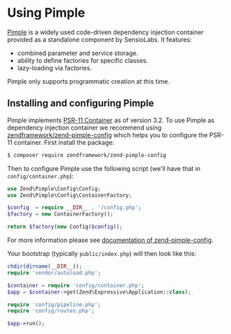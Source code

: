 # Using Pimple

[Pimple](http://pimple.sensiolabs.org/) is a widely used code-driven dependency
injection container provided as a standalone component by SensioLabs. It
features:

- combined parameter and service storage.
- ability to define factories for specific classes.
- lazy-loading via factories.

Pimple only supports programmatic creation at this time.

## Installing and configuring Pimple

Pimple implements [PSR-11 Container](https://github.com/php-fig/container)
as of version 3.2. To use Pimple as dependency injection container we
recommend using [zendframework/zend-pimple-config](https://github.com/zendframework/zend-pimple-config)
which helps you to configure the PSR-11 container. First install the package:

```bash
$ composer require zendframework/zend-pimple-config
```

Then to configure Pimple use the following script
(we'll have that in `config/container.php`):

```php
use Zend\Pimple\Config\Config;
use Zend\Pimple\Config\ContainerFactory;

$config  = require __DIR__ . '/config.php';
$factory = new ContainerFactory();

return $factory(new Config($config));
```

For more information please see
[documentation of zend-pimple-config](https://github.com/zendframework/zend-pimple-config/blob/master/README.md).

Your bootstrap (typically `public/index.php`) will then look like this:

```php
chdir(dirname(__DIR__));
require 'vendor/autoload.php';

$container = require 'config/container.php';
$app = $container->get(Zend\Expressive\Application::class);

require 'config/pipeline.php';
require 'config/routes.php';

$app->run();
```
